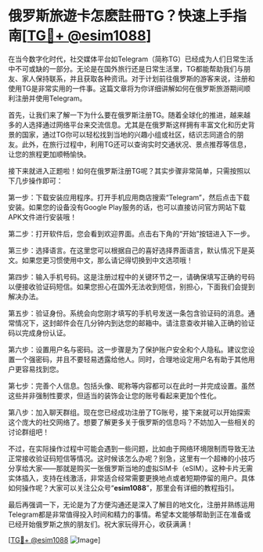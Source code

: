 # 俄罗斯旅遊卡怎麽註冊TG？快速上手指南[[TG💪+ @esim1088](https://t.me/s/esim1088)]

在当今数字化时代，社交媒体平台如Telegram（简称TG）已经成为人们日常生活中不可或缺的一部分。无论是在国外旅行还是日常生活里，TG都能帮助我们与朋友、家人保持联系，并且获取各种资讯。对于计划前往俄罗斯的游客来说，注册和使用TG是非常实用的一件事。这篇文章将为你详细讲解如何在俄罗斯旅游期间顺利注册并使用Telegram。

首先，让我们来了解一下为什么要在俄罗斯注册TG。随着全球化的推进，越来越多的人选择通过网络平台来交流信息。尤其是在俄罗斯这样拥有丰富文化和历史背景的国家，通过TG你可以轻松找到当地的兴趣小组或社区，结识志同道合的朋友。此外，在旅行过程中，利用TG还可以查询实时交通状况、景点推荐等信息，让您的旅程更加顺畅愉快。

接下来就进入正题啦！如何在俄罗斯注册TG呢？其实步骤非常简单，只需按照以下几步操作即可：

第一步：下载安装应用程序。打开手机应用商店搜索“Telegram”，然后点击下载安装。如果您的设备没有Google Play服务的话，也可以直接访问官方网站下载APK文件进行安装哦！

第二步：打开软件后，您会看到欢迎界面。点击右下角的“开始”按钮进入下一步。

第三步：选择语言。在这里您可以根据自己的喜好选择界面语言，默认情况下是英文。如果您更习惯使用中文，那么请记得切换到中文选项哦！

第四步：输入手机号码。这是注册过程中的关键环节之一，请确保填写正确的号码以便接收验证码短信。如果您担心在国外无法收到短信，别担心，下面我们会提到解决办法。

第五步：验证身份。系统会向您刚才填写的手机号发送一条包含验证码的消息。通常情况下，这封邮件会在几分钟内到达您的邮箱中。请注意查收并输入正确的验证码以完成身份认证。

第六步：设置用户名与密码。这一步骤是为了保护账户安全和个人隐私。建议您设置一个强密码，并且不要轻易透露给他人。同时，合理地设定用户名有助于其他用户更容易找到您。

第七步：完善个人信息。包括头像、昵称等内容都可以在此时一并完成设置。虽然这些并非强制性要求，但适当的装饰会让您的账号看起来更加个性化。

第八步：加入聊天群组。现在您已经成功注册了TG账号，接下来就可以开始探索这个庞大的社交网络了。想要了解更多关于俄罗斯的信息吗？不妨加入一些相关的讨论群组吧！

不过，在实际操作过程中可能会遇到一些问题，比如由于网络环境限制而导致无法正常接收验证码短信等情况。这时候该怎么办呢？别急，这里有一个超棒的小技巧分享给大家——那就是购买一张俄罗斯当地的虚拟SIM卡（eSIM）。这种卡片无需实体插入，支持在线激活，非常适合经常需要更换地点或者短期停留的用户。具体如何操作呢？大家可以关注公众号“**esim1088**”，那里会有详细的教程指引。

最后再强调一下，无论是为了方便沟通还是深入了解目的地文化，注册并熟练运用Telegram都是非常值得投入时间和精力的事情。希望本文能够帮助到正在准备或已经开始俄罗斯之旅的朋友们。祝大家玩得开心，收获满满！

[[TG💪+ @esim1088](https://t.me/s/esim1088) ![Image](https://i.postimg.cc/4NQfJmqS/Snipaste-2025-05-13-00-14-12.png)]